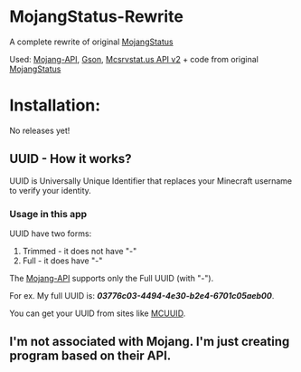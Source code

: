 # MojangStatus-Rewrite
A complete rewrite of original [MojangStatus](https://github.com/AndusDEV/MojangStatus)

Used: [Mojang-API](https://github.com/KevinPriv/MojangAPI), [Gson](https://github.com/google/gson), [Mcsrvstat.us API v2](https://api.mcsrvstat.us/) + code from original [MojangStatus](https://github.com/AndusDEV/MojangStatus)
 
 # Installation:
 
No releases yet!

## UUID - How it works?
UUID is Universally Unique Identifier that replaces your Minecraft username to verify your identity.

### Usage in this app
UUID have two forms:
 1. Trimmed - it does not have "-"
 2. Full - it does have "-"

The [Mojang-API](https://github.com/KevinPriv/MojangAPI) supports only the Full UUID (with "-").

For ex. My full UUID is: **_03776c03-4494-4e30-b2e4-6701c05aeb00_**.

You can get your UUID from sites like [MCUUID](https://mcuuid.net/).

## I'm not associated with Mojang. I'm just creating program based on their API.
